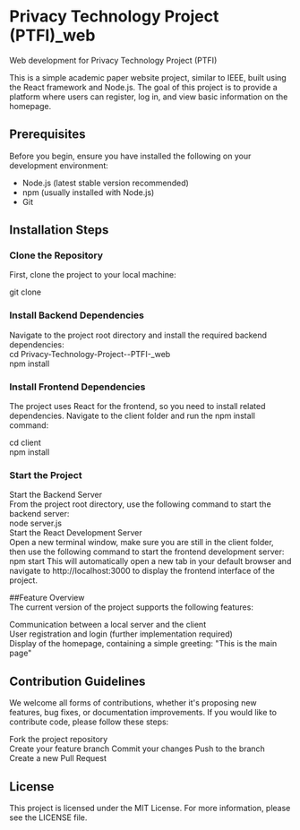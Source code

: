 # Privacy Technology Project (PTFI)_web  
 Web development for Privacy Technology Project (PTFI)  

This is a simple academic paper website project, similar to IEEE, built using the React framework and Node.js. The goal of this project is to provide a platform where users can register, log in, and view basic information on the homepage.  

## Prerequisites  

Before you begin, ensure you have installed the following on your development environment:  

- Node.js (latest stable version recommended)  
- npm (usually installed with Node.js)  
- Git  

## Installation Steps  

### Clone the Repository  

First, clone the project to your local machine:  

git clone  
  
### Install Backend Dependencies  
Navigate to the project root directory and install the required backend dependencies:  
cd Privacy-Technology-Project--PTFI-_web  
npm install
  
### Install Frontend Dependencies  
The project uses React for the frontend, so you need to install related dependencies. Navigate to the client folder and run the npm install command:
  
cd client  
npm install
  
### Start the Project  
Start the Backend Server  
From the project root directory, use the following command to start the backend server:  
node server.js  
Start the React Development Server  
Open a new terminal window, make sure you are still in the client folder, then use the following command to start the frontend development server:
npm start
This will automatically open a new tab in your default browser and navigate to http://localhost:3000 to display the frontend interface of the project.

##Feature Overview  
The current version of the project supports the following features:  

Communication between a local server and the client  
User registration and login (further implementation required)  
Display of the homepage, containing a simple greeting: "This is the main page"
  
## Contribution Guidelines  
We welcome all forms of contributions, whether it's proposing new features, bug fixes, or documentation improvements. If you would like to contribute code, please follow these steps:  

Fork the project repository  
Create your feature branch 
Commit your changes 
Push to the branch 
Create a new Pull Request
  
## License  
This project is licensed under the MIT License. For more information, please see the LICENSE file.  


  


